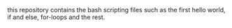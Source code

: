 this repository contains the bash scripting files such as the first hello world, if and else, for-loops and the rest.
